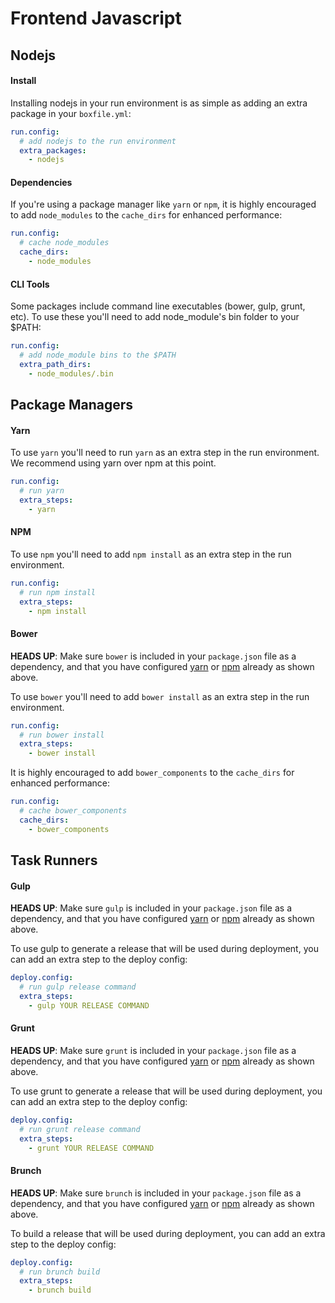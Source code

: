 # Frontend Javascript

## Nodejs

#### Install
Installing nodejs in your run environment is as simple as adding an extra package in your `boxfile.yml`:

```yaml
run.config:
  # add nodejs to the run environment
  extra_packages:
    - nodejs
```

#### Dependencies
If you're using a package manager like `yarn` or `npm`, it is highly encouraged to add `node_modules` to the `cache_dirs` for enhanced performance:

```yaml
run.config:
  # cache node_modules
  cache_dirs:
    - node_modules
```

#### CLI Tools
Some packages include command line executables (bower, gulp, grunt, etc). To use these you'll need to add node_module's bin folder to your $PATH:

```yaml
run.config:
  # add node_module bins to the $PATH
  extra_path_dirs:
    - node_modules/.bin
```

## Package Managers

#### Yarn
To use `yarn` you'll need to run `yarn` as an extra step in the run environment. We recommend using yarn over npm at this point.

```yaml
run.config:
  # run yarn
  extra_steps:
    - yarn
```

#### NPM
To use `npm` you'll need to add `npm install` as an extra step in the run environment.

```yaml
run.config:
  # run npm install
  extra_steps:
    - npm install
```

#### Bower
**HEADS UP**: Make sure `bower` is included in your `package.json` file as a dependency, and that you have configured [yarn](#yarn) or [npm](#npm) already as shown above.

To use `bower` you'll need to add `bower install` as an extra step in the run environment.

```yaml
run.config:
  # run bower install
  extra_steps:
    - bower install
```

It is highly encouraged to add `bower_components` to the `cache_dirs` for enhanced performance:

```yaml
run.config:
  # cache bower_components
  cache_dirs:
    - bower_components
```

## Task Runners

#### Gulp
**HEADS UP**: Make sure `gulp` is included in your `package.json` file as a dependency, and that you have configured [yarn](#yarn) or [npm](#npm) already as shown above.

To use gulp to generate a release that will be used during deployment, you can add an extra step to the deploy config:

```yaml
deploy.config:
  # run gulp release command
  extra_steps:
    - gulp YOUR RELEASE COMMAND
```

#### Grunt
**HEADS UP**: Make sure `grunt` is included in your `package.json` file as a dependency, and that you have configured [yarn](#yarn) or [npm](#npm) already as shown above.

To use grunt to generate a release that will be used during deployment, you can add an extra step to the deploy config:

```yaml
deploy.config:
  # run grunt release command
  extra_steps:
    - grunt YOUR RELEASE COMMAND
```

#### Brunch
**HEADS UP**: Make sure `brunch` is included in your `package.json` file as a dependency, and that you have configured [yarn](#yarn) or [npm](#npm) already as shown above.

To build a release that will be used during deployment, you can add an extra step to the deploy config:

```yaml
deploy.config:
  # run brunch build
  extra_steps:
    - brunch build
```
